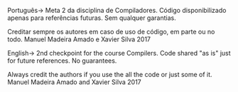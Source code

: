 Português-> Meta 2 da disciplina de Compiladores. Código disponibilizado apenas para referências futuras. Sem qualquer garantias.

Creditar sempre os autores em caso de uso de código, em parte ou no todo. Manuel Madeira Amado e Xavier Silva 2017

English-> 2nd checkpoint for the course Compilers. Code shared "as is" just for future references. No guarantees.

Always credit the authors if you use the all the code or just some of it. Manuel Madeira Amado and Xavier Silva 2017
